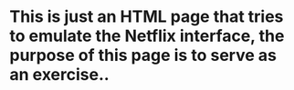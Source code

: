 # This is just an HTML page that tries to emulate the Netflix interface, the purpose of this page is to serve as an exercise..
